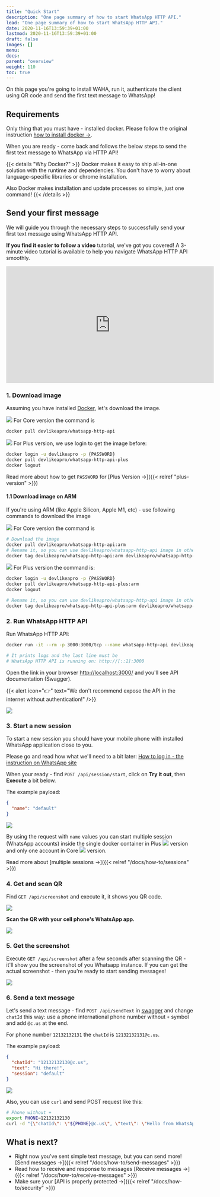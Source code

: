 ```yaml
---
title: "Quick Start"
description: "One page summary of how to start WhatsApp HTTP API."
lead: "One page summary of how to start WhatsApp HTTP API."
date: 2020-11-16T13:59:39+01:00
lastmod: 2020-11-16T13:59:39+01:00
draft: false
images: []
menu:
docs:
parent: "overview"
weight: 110
toc: true
---
```


On this page you're going to install WAHA, run it, authenticate the client using QR code and send the first text message
to WhatsApp!

## Requirements

Only thing that you must have - installed docker. Please follow the original
instruction <a href="https://docs.docker.com/get-docker/" target="_blank" rel="noopener">how to install docker -></a>.

When you are ready - come back and follows the below steps to send the first text message to WhatsApp via HTTP API!

{{< details "Why Docker?" >}}
Docker makes it easy to ship all-in-one solution with the runtime and dependencies. You don't have to worry about
language-specific libraries or chrome installation.

Also Docker makes installation and update processes so simple, just one command!
{{< /details >}}

## Send your first message

We will guide you through the necessary steps to successfully send your first text message using WhatsApp HTTP API.

**If you find it easier to follow a video** tutorial, we've got you covered!
A 3-minute video tutorial is available to help you navigate WhatsApp HTTP API smoothly.

<div class="d-flex justify-content-center my-4">
  <iframe
    width="560" height="315"
    src="https://www.youtube.com/embed/RFerMyAUPRg"
    title="YouTube video player"
    frameborder="0"
    allow="accelerometer; autoplay; clipboard-write; encrypted-media; gyroscope; picture-in-picture; web-share"
    allowfullscreen
  ></iframe>
</div>

### 1. Download image

Assuming you have installed [Docker](https://docs.docker.com/get-docker/), let's download the image.

![](/images/versions/core.png) For Core version the command is

```bash
docker pull devlikeapro/whatsapp-http-api
```

![](/images/versions/plus.png) For Plus version, we use login to get the image before:

```bash
docker login -u devlikeapro -p {PASSWORD}
docker pull devlikeapro/whatsapp-http-api-plus
docker logout
```

Read more about how to get `PASSWORD` for [Plus Version →]({{< relref "plus-version" >}})

#### 1.1 Download image on ARM

If you're using ARM (like Apple Silicon, Apple M1, etc) - use following commands to download the image

![](/images/versions/core.png) For Core version the command is
```bash
# Download the image
docker pull devlikeapro/whatsapp-http-api:arm
# Rename it, so you can use devlikeapro/whatsapp-http-api image in other place
docker tag devlikeapro/whatsapp-http-api:arm devlikeapro/whatsapp-http-api
```

![](/images/versions/plus.png) For Plus version the command is:
```bash
docker login -u devlikeapro -p {PASSWORD}
docker pull devlikeapro/whatsapp-http-api-plus:arm
docker logout

# Rename it, so you can use devlikeapro/whatsapp-http-api image in other place
docker tag devlikeapro/whatsapp-http-api-plus:arm devlikeapro/whatsapp-http-api
```

### 2. Run WhatsApp HTTP API

Run WhatsApp HTTP API:

```bash
docker run -it --rm -p 3000:3000/tcp --name whatsapp-http-api devlikeapro/whatsapp-http-api

# It prints logs and the last line must be
# WhatsApp HTTP API is running on: http://[::1]:3000
```

Open the link in your browser [http://localhost:3000/](http://localhost:3000/) and you'll see API documentation
(Swagger).

{{< alert icon="👉" text="We don't recommend expose the API in the internet without authentication!" />}}

![](swagger.png)

### 3. Start a new session

To start a new session you should have your mobile phone with installed WhatsApp application close to you.

Please go and read how what we'll need to a bit
later:
<a href="https://faq.whatsapp.com/381777293328336/?helpref=hc_fnav" target="_blank">
How to log in - the instruction on WhatsApp site
</a>

When your ready - find `POST /api/session/start`, click on **Try it out**, then **Execute** a bit below.

The example payload:

```json
{
  "name": "default"
}
```

![](session-start.png)

By using the request with `name` values you can start multiple session (WhatsApp accounts) inside the single docker
container in Plus
![](/images/versions/plus.png) version and only one account in Core ![](/images/versions/core.png) version.

Read more about [multiple sessions →]({{< relref "/docs/how-to/sessions" >}})

### 4. Get and scan QR

Find `GET /api/screenshot` and execute it, it shows you QR code.

![](qr.png)

**Scan the QR with your cell phone's WhatsApp app.**

![](scan-qr-phone.png)

### 5. Get the screenshot

Execute `GET /api/screenshot` after a few seconds after scanning the QR - it'll show you the screenshot of you Whatsapp
instance. If you can get the actual screenshot - then you're ready to start sending messages!

![](screenshot.png)

### 6. Send a text message

Let's send a text message - find `POST /api/sendText`  in [swagger](http://localhost:3000/) and change `chatId` this
way: use a phone international phone number without `+` symbol and add `@c.us` at the end.

For phone number `12132132131` the `chatId` is  `12132132131@c.us`.

The example payload:

```json
{
  "chatId": "12132132130@c.us",
  "text": "Hi there!",
  "session": "default"
}
```

![](send-text.png)

Also, you can use `curl` and send POST request like this:

```bash
# Phone without +
export PHONE=12132132130
curl -d "{\"chatId\": \"${PHONE}@c.us\", \"text\": \"Hello from WhatsApp HTTP API\" }" -H "Content-Type: application/json" -X POST http://localhost:3000/api/sendText
```

## What is next?
- Right now you've sent simple text message, but you can send more! [Send messages →]({{< relref "/docs/how-to/send-messages" >}})
- Read how to receive and response to messages [Receive messages →]({{< relref "/docs/how-to/receive-messages" >}})
- Make sure your [API is properly protected ->]({{< relref "/docs/how-to/security" >}})

